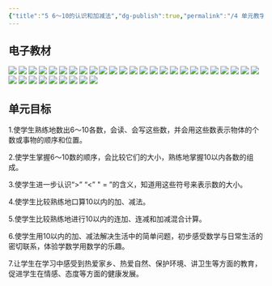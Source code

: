 ```yaml
---
{"title":"5 6～10的认识和加减法","dg-publish":true,"permalink":"/4 单元教学/1A 一上/5 6～10的认识和加减法/","dgPassFrontmatter":true,"noteIcon":""}
---
```



## 电子教材

<p class="grid-4">
	<img loading="lazy" decoding="async" src="https://download.pep.com.cn/xsxjc/22xjcsx11x/files/mobile/45.jpg">
	<img loading="lazy" decoding="async" src="https://download.pep.com.cn/xsxjc/22xjcsx11x/files/mobile/46.jpg">
	<img loading="lazy" decoding="async" src="https://download.pep.com.cn/xsxjc/22xjcsx11x/files/mobile/47.jpg">
	<img loading="lazy" decoding="async" src="https://download.pep.com.cn/xsxjc/22xjcsx11x/files/mobile/48.jpg">
	<img loading="lazy" decoding="async" src="https://download.pep.com.cn/xsxjc/22xjcsx11x/files/mobile/49.jpg">
	<img loading="lazy" decoding="async" src="https://download.pep.com.cn/xsxjc/22xjcsx11x/files/mobile/50.jpg">
	<img loading="lazy" decoding="async" src="https://download.pep.com.cn/xsxjc/22xjcsx11x/files/mobile/51.jpg">
	<img loading="lazy" decoding="async" src="https://download.pep.com.cn/xsxjc/22xjcsx11x/files/mobile/52.jpg">
	<img loading="lazy" decoding="async" src="https://download.pep.com.cn/xsxjc/22xjcsx11x/files/mobile/53.jpg">
	<img loading="lazy" decoding="async" src="https://download.pep.com.cn/xsxjc/22xjcsx11x/files/mobile/54.jpg">
	<img loading="lazy" decoding="async" src="https://download.pep.com.cn/xsxjc/22xjcsx11x/files/mobile/55.jpg">
	<img loading="lazy" decoding="async" src="https://download.pep.com.cn/xsxjc/22xjcsx11x/files/mobile/56.jpg">
	<img loading="lazy" decoding="async" src="https://download.pep.com.cn/xsxjc/22xjcsx11x/files/mobile/57.jpg">
	<img loading="lazy" decoding="async" src="https://download.pep.com.cn/xsxjc/22xjcsx11x/files/mobile/58.jpg">
	<img loading="lazy" decoding="async" src="https://download.pep.com.cn/xsxjc/22xjcsx11x/files/mobile/59.jpg">
	<img loading="lazy" decoding="async" src="https://download.pep.com.cn/xsxjc/22xjcsx11x/files/mobile/60.jpg">
	<img loading="lazy" decoding="async" src="https://download.pep.com.cn/xsxjc/22xjcsx11x/files/mobile/61.jpg">
	<img loading="lazy" decoding="async" src="https://download.pep.com.cn/xsxjc/22xjcsx11x/files/mobile/62.jpg">
	<img loading="lazy" decoding="async" src="https://download.pep.com.cn/xsxjc/22xjcsx11x/files/mobile/63.jpg">
	<img loading="lazy" decoding="async" src="https://download.pep.com.cn/xsxjc/22xjcsx11x/files/mobile/64.jpg">
	<img loading="lazy" decoding="async" src="https://download.pep.com.cn/xsxjc/22xjcsx11x/files/mobile/65.jpg">
	<img loading="lazy" decoding="async" src="https://download.pep.com.cn/xsxjc/22xjcsx11x/files/mobile/66.jpg">
	<img loading="lazy" decoding="async" src="https://download.pep.com.cn/xsxjc/22xjcsx11x/files/mobile/67.jpg">
	<img loading="lazy" decoding="async" src="https://download.pep.com.cn/xsxjc/22xjcsx11x/files/mobile/68.jpg">
	<img loading="lazy" decoding="async" src="https://download.pep.com.cn/xsxjc/22xjcsx11x/files/mobile/69.jpg">
	<img loading="lazy" decoding="async" src="https://download.pep.com.cn/xsxjc/22xjcsx11x/files/mobile/70.jpg">
	<img loading="lazy" decoding="async" src="https://download.pep.com.cn/xsxjc/22xjcsx11x/files/mobile/71.jpg">
	<img loading="lazy" decoding="async" src="https://download.pep.com.cn/xsxjc/22xjcsx11x/files/mobile/72.jpg">
	<img loading="lazy" decoding="async" src="https://download.pep.com.cn/xsxjc/22xjcsx11x/files/mobile/73.jpg">
	<img loading="lazy" decoding="async" src="https://download.pep.com.cn/xsxjc/22xjcsx11x/files/mobile/74.jpg">
	<img loading="lazy" decoding="async" src="https://download.pep.com.cn/xsxjc/22xjcsx11x/files/mobile/75.jpg">
	<img loading="lazy" decoding="async" src="https://download.pep.com.cn/xsxjc/22xjcsx11x/files/mobile/76.jpg">
	<img loading="lazy" decoding="async" src="https://download.pep.com.cn/xsxjc/22xjcsx11x/files/mobile/77.jpg">
	<img loading="lazy" decoding="async" src="https://download.pep.com.cn/xsxjc/22xjcsx11x/files/mobile/78.jpg">
</p>

## 单元目标

1.使学生熟练地数出6〜10各数，会读、会写这些数，并会用这些数表示物体的个数或事物的顺序和位置。

2.使学生掌握6〜10数的顺序，会比较它们的大小，熟练地掌握10以内各数的组成。

3.使学生进一步认识“>” “<” " = ”的含义，知道用这些符号来表示数的大小。

4.使学生比较熟练地口算10以内的加、减法。

5.使学生比较熟练地进行10以内的连加、连减和加减混合计算。

6.使学生用10以内的加、减法解决生活中的简单问题，初步感受数学与日常生活的密切联系，体验学数学用数学的乐趣。

7.让学生在学习中感受到热爱家乡、热爱自然、保护环境、讲卫生等方面的教育，促进学生在情感、态度等方面的健康发展。
